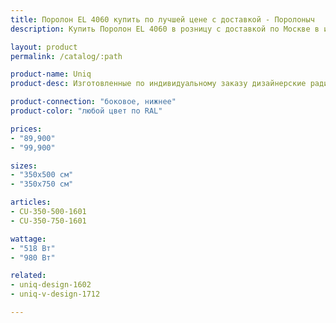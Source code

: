 ```yaml
---
title: Поролон EL 4060 купить по лучшей цене с доставкой - Поролоныч
description: Купить Поролон EL 4060 в розницу с доставкой по Москве в интернет-магазине Поролоныча.

layout: product
permalink: /catalog/:path

product-name: Uniq
product-desc: Изготовленные по индивидуальному заказу дизайнерские радиаторы COPPERI Uniq с полноцветными изображениями на передней панели позволят Вам воплотить в жизнь самые смелые и оригинальные проекты интерьеров. Творите! Ваша фантазия не ограничена.

product-connection: "боковое, нижнее"
product-color: "любой цвет по RAL"

prices:
- "89,900"
- "99,900"

sizes:
- "350x500 см"
- "350x750 см"

articles:
- CU-350-500-1601
- CU-350-750-1601

wattage:
- "518 Вт"
- "980 Вт"

related:
- uniq-design-1602
- uniq-v-design-1712

---
```

